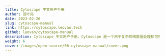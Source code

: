 ```yaml
---
title: Cytoscape 中文用户手册
author: 范叶亮
date: 2023-02-26
slug: cytoscape-manual
link: https://cytoscape.leovan.tech
github: leovan/cytoscape-manual
description: Cytoscape 中文用户手册。Cytoscape 是一个用于复杂网络数据处理和可视化的开源软件，基于 Java 语言编写并提供 Python、R 等语言自动化接口。
weight: 6
cover: /images/open-source/06-cytoscape-manual/cover.png
---
```


